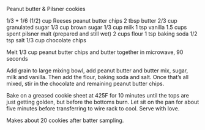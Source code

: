 Peanut butter & Pilsner cookies

1/3 + 1/6 (1/2) cup Reeses peanut butter chips
2 tbsp butter
2/3 cup granulated sugar
1/3 cup brown sugar
1/3 cup milk
1 tsp vanilla
1.5 cups spent pilsner malt (prepared and still wet)
2 cups flour
1 tsp baking soda
1/2 tsp salt
1/3 cup chocolate chips

Melt 1/3 cup peanut butter chips and butter together in microwave, 90 seconds

Add grain to large mixing bowl, add peanut butter and butter mix, sugar, milk and vanilla. Then add the flour, baking soda and salt. Once that’s all mixed, stir in the chocolate and remaining peanut butter chips.

Bake on a greased cookie sheet at 425F for 10 minutes until the tops are just getting golden, but before the bottoms burn. Let sit on the pan for about five minutes before transferring to wire rack to cool. Serve with love.

Makes about 20 cookies after batter sampling.
